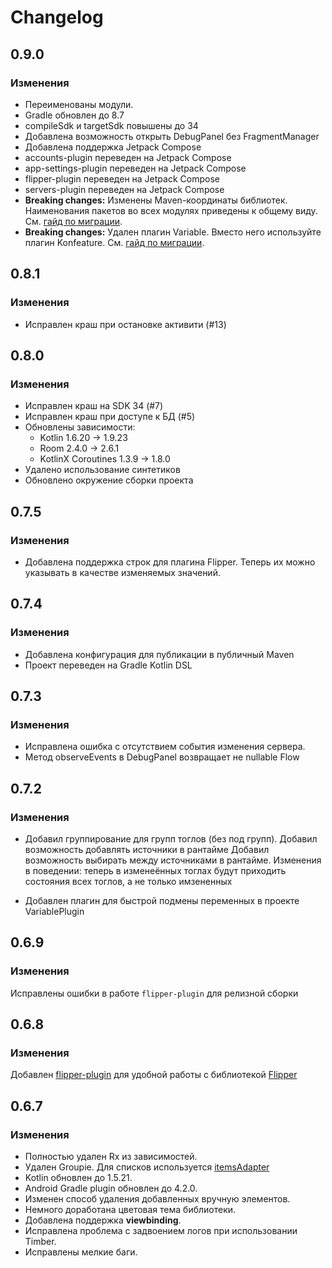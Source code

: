 # Changelog

## 0.9.0
### Изменения
* Переименованы модули.
* Gradle обновлен до 8.7
* compileSdk и targetSdk повышены до 34
* Добавлена возможность открыть DebugPanel без FragmentManager
* Добавлена поддержка Jetpack Compose
* accounts-plugin переведен на Jetpack Compose
* app-settings-plugin переведен на Jetpack Compose
* flipper-plugin переведен на Jetpack Compose
* servers-plugin переведен на Jetpack Compose
* **Breaking changes:** Изменены Maven-координаты библиотек. Наименования пакетов во всех модулях приведены к общему виду. См. [гайд по миграции][migration-guide].
* **Breaking changes:** Удален плагин Variable. Вместо него используйте плагин Konfeature. См. [гайд по миграции][migration-guide].

## 0.8.1
### Изменения
* Исправлен краш при остановке активити (#13)

## 0.8.0
### Изменения
* Исправлен краш на SDK 34 (#7)
* Исправлен краш при доступе к БД (#5)
* Обновлены зависимости:
  * Kotlin 1.6.20 → 1.9.23
  * Room 2.4.0 → 2.6.1
  * KotlinX Coroutines 1.3.9 → 1.8.0
* Удалено использование синтетиков
* Обновлено окружение сборки проекта

## 0.7.5
### Изменения
* Добавлена поддержка строк для плагина Flipper.
Теперь их можно указывать в качестве изменяемых значений.

## 0.7.4
### Изменения
* Добавлена конфигурация для публикации в публичный Maven
* Проект переведен на Gradle Kotlin DSL

## 0.7.3
### Изменения

* Исправлена ошибка с отсутствием события изменения сервера.
* Метод observeEvents в DebugPanel возвращает не nullable Flow

## 0.7.2
### Изменения
* Добавил группирование для групп тоглов (без под групп).
Добавил возможность добавлять источники в рантайме Добавил возможность выбирать между источниками в рантайме.
Изменения в поведении: теперь в изменеённых тоглах будут приходить состояния всех тоглов, а не только имзененных

* Добавлен плагин для быстрой подмены переменных в проекте VariablePlugin

## 0.6.9
### Изменения
Исправлены ошибки в работе `flipper-plugin` для релизной сборки

## 0.6.8
### Изменения  
Добавлен [flipper-plugin](../plugins/flipper-plugin) для удобной работы с библиотекой [Flipper](https://github.com/RedMadRobot/flipper)

## 0.6.7
### Изменения 
* Полностью удален Rx из зависимостей.
* Удален Groupie. Для списков используется [itemsAdapter](https://github.com/RedMadRobot/itemsadapter)
* Kotlin обновлен до 1.5.21.
* Android Gradle plugin обновлен до 4.2.0.
* Изменен способ удаления добавленных вручную элементов.
* Немного доработана цветовая тема библиотеки.
* Добавлена поддержка **viewbinding**.
* Исправлена проблема с задвоением логов при использовании Timber.
* Исправлены мелкие баги.

[migration-guide]: migration_guide.md